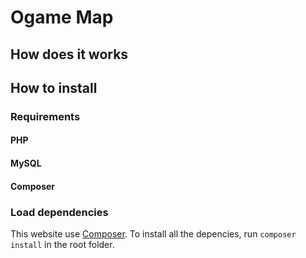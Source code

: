 # Ogame Map
## How does it works
## How to install
### Requirements
#### PHP
#### MySQL
#### Composer
### Load dependencies
This website use [Composer](https://getcomposer.org/). To install all the depencies, run ```composer install``` in the root folder.